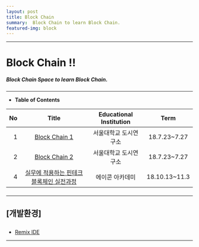 ```yaml
---
layout: post
title: Block Chain
summary:  Block Chain to learn Block Chain. 
featured-img: block
---
```


---

<!-- $theme: gaia -->
<!-- *template: gaia -->
<!-- page_number: false -->

# Block Chain !!
##### Block Chain Space to learn Block Chain.

---

<!-- *template: invert -->
<!-- page_number: true -->
<a name="contents"/>

* **Table of Contents**   

<span style="font-size:16pt">
  
|No|Title|Educational Institution|Term|
|--:|:--:|:-:|:--:|
|1|[Block Chain 1](/Lecture/BlockChain)|서울대학교 도시연구소|18.7.23~7.27|
|2|[Block Chain 2](/Lecture/BlockChainToken)|서울대학교 도시연구소|18.7.23~7.27|
|4|[실무에 적용하는 핀테크 블록체인 실전과정](/Lecture/FinTech)|에이콘 아카데미|18.10.13~11.3|

---

<!-- *template: invert -->

#### [개발환경]
* [Remix IDE](https://remix.ethereum.org)

---